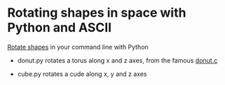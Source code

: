 # Rotating shapes in space with Python and ASCII

[Rotate shapes](https://roonscape.ai/p/a-song-of-shapes-and-words) in your command line with Python

- donut.py rotates a torus along x and z axes, from the famous [donut.c](https://www.a1k0n.net/2011/07/20/donut-math.html)

- cube.py rotates a cude along x, y and z axes
